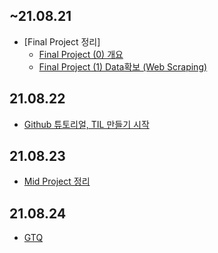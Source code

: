 ## ~21.08.21
- [Final Project 정리]
    - [Final Project (0) 개요](https://aeda.tistory.com/2)
    - [Final Project (1) Data확보 (Web Scraping)](https://aeda.tistory.com/3)
## 21.08.22
- [Github 튜토리얼, TIL 만들기 시작](https://aeda.tistory.com/8)
## 21.08.23
- [Mid Project 정리]()
## 21.08.24
- [GTQ]()

